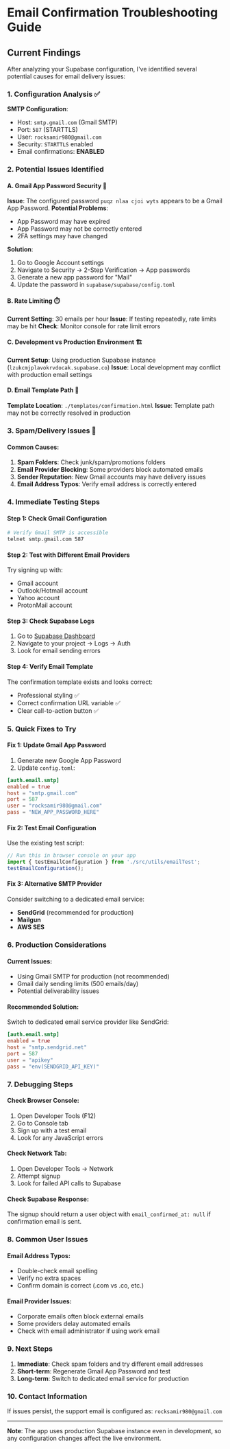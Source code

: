 # Email Confirmation Troubleshooting Guide

## Current Findings

After analyzing your Supabase configuration, I've identified several potential causes for email delivery issues:

### 1. Configuration Analysis ✅

**SMTP Configuration**: 
- Host: `smtp.gmail.com` (Gmail SMTP)
- Port: `587` (STARTTLS)
- User: `rocksamir980@gmail.com`
- Security: `STARTTLS` enabled
- Email confirmations: **ENABLED**

### 2. Potential Issues Identified

#### A. Gmail App Password Security 🔐
**Issue**: The configured password `puqz nlaa cjoi wyts` appears to be a Gmail App Password.
**Potential Problems**:
- App Password may have expired
- App Password may not be correctly entered
- 2FA settings may have changed

**Solution**: 
1. Go to Google Account settings
2. Navigate to Security → 2-Step Verification → App passwords
3. Generate a new app password for "Mail"
4. Update the password in `supabase/supabase/config.toml`

#### B. Rate Limiting ⏱️
**Current Setting**: 30 emails per hour
**Issue**: If testing repeatedly, rate limits may be hit
**Check**: Monitor console for rate limit errors

#### C. Development vs Production Environment 🏗️
**Current Setup**: Using production Supabase instance (`lzukcmjplavokrvdocak.supabase.co`)
**Issue**: Local development may conflict with production email settings

#### D. Email Template Path 📄
**Template Location**: `./templates/confirmation.html`
**Issue**: Template path may not be correctly resolved in production

### 3. Spam/Delivery Issues 📧

#### Common Causes:
1. **Spam Folders**: Check junk/spam/promotions folders
2. **Email Provider Blocking**: Some providers block automated emails
3. **Sender Reputation**: New Gmail accounts may have delivery issues
4. **Email Address Typos**: Verify email address is correctly entered

### 4. Immediate Testing Steps

#### Step 1: Check Gmail Configuration
```bash
# Verify Gmail SMTP is accessible
telnet smtp.gmail.com 587
```

#### Step 2: Test with Different Email Providers
Try signing up with:
- Gmail account
- Outlook/Hotmail account  
- Yahoo account
- ProtonMail account

#### Step 3: Check Supabase Logs
1. Go to [Supabase Dashboard](https://supabase.com/dashboard)
2. Navigate to your project → Logs → Auth
3. Look for email sending errors

#### Step 4: Verify Email Template
The confirmation template exists and looks correct:
- Professional styling ✅
- Correct confirmation URL variable ✅
- Clear call-to-action button ✅

### 5. Quick Fixes to Try

#### Fix 1: Update Gmail App Password
1. Generate new Google App Password
2. Update `config.toml`:
```toml
[auth.email.smtp]
enabled = true
host = "smtp.gmail.com"
port = 587
user = "rocksamir980@gmail.com"
pass = "NEW_APP_PASSWORD_HERE"
```

#### Fix 2: Test Email Configuration
Use the existing test script:
```typescript
// Run this in browser console on your app
import { testEmailConfiguration } from './src/utils/emailTest';
testEmailConfiguration();
```

#### Fix 3: Alternative SMTP Provider
Consider switching to a dedicated email service:
- **SendGrid** (recommended for production)
- **Mailgun** 
- **AWS SES**

### 6. Production Considerations

#### Current Issues:
- Using Gmail SMTP for production (not recommended)
- Gmail daily sending limits (500 emails/day)
- Potential deliverability issues

#### Recommended Solution:
Switch to dedicated email service provider like SendGrid:

```toml
[auth.email.smtp]
enabled = true
host = "smtp.sendgrid.net"
port = 587
user = "apikey"
pass = "env(SENDGRID_API_KEY)"
```

### 7. Debugging Steps

#### Check Browser Console:
1. Open Developer Tools (F12)
2. Go to Console tab
3. Sign up with a test email
4. Look for any JavaScript errors

#### Check Network Tab:
1. Open Developer Tools → Network
2. Attempt signup
3. Look for failed API calls to Supabase

#### Check Supabase Response:
The signup should return a user object with `email_confirmed_at: null` if confirmation email is sent.

### 8. Common User Issues

#### Email Address Typos:
- Double-check email spelling
- Verify no extra spaces
- Confirm domain is correct (.com vs .co, etc.)

#### Email Provider Issues:
- Corporate emails often block external emails
- Some providers delay automated emails
- Check with email administrator if using work email

### 9. Next Steps

1. **Immediate**: Check spam folders and try different email addresses
2. **Short-term**: Regenerate Gmail App Password and test
3. **Long-term**: Switch to dedicated email service for production

### 10. Contact Information

If issues persist, the support email is configured as: `rocksamir980@gmail.com`

---

**Note**: The app uses production Supabase instance even in development, so any configuration changes affect the live environment.